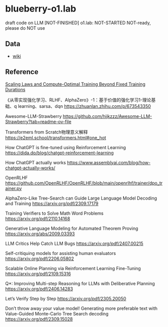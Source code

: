 # blueberry-o1.lab
draft code on LLM [NOT-FINISHED]
o1.lab: NOT-STARTED
NOT-ready, please do NOT use

## Data
- [wiki](https://zh.wikipedia.org/wiki/%E6%BC%94%E7%BB%8E%E6%8E%A8%E7%90%86)

## Reference
[Scaling Laws and Compute-Optimal Training Beyond Fixed Training Durations](https://arxiv.org/pdf/2405.18392)

《从零实现强化学习、RLHF、AlphaZero》-1：基于价值的强化学习1-理论基础、q learning、sarsa、dqn
https://zhuanlan.zhihu.com/p/673543350

Awesome-LLM-Strawberry
https://github.com/hijkzzz/Awesome-LLM-Strawberry?tab=readme-ov-file

Transformers from Scratch物理意义解释
https://e2eml.school/transformers.html#one_hot

How ChatGPT is fine-tuned using Reinforcement Learning
https://dida.do/blog/chatgpt-reinforcement-learning

How ChatGPT actually works
https://www.assemblyai.com/blog/how-chatgpt-actually-works/

OpenRLHF
https://github.com/OpenRLHF/OpenRLHF/blob/main/openrlhf/trainer/dpo_trainer.py

AlphaZero-Like Tree-Search can Guide
Large Language Model Decoding and Training
https://arxiv.org/pdf/2309.17179

Training Verifiers to Solve Math Word Problems
https://arxiv.org/pdf/2110.14168

Generative Language Modeling for Automated Theorem Proving
https://arxiv.org/abs/2009.03393

LLM Critics Help Catch LLM Bugs
https://arxiv.org/pdf/2407.00215

Self-critiquing models for assisting human evaluators
https://arxiv.org/pdf/2206.05802

Scalable Online Planning
via Reinforcement Learning Fine-Tuning
https://arxiv.org/pdf/2109.15316

Q*: Improving Multi-step Reasoning for LLMs with
Deliberative Planning https://arxiv.org/pdf/2406.14283

Let’s Verify Step by Step
https://arxiv.org/pdf/2305.20050

Don’t throw away your value model!
Generating more preferable text with Value-Guided Monte-Carlo
Tree Search decoding
https://arxiv.org/pdf/2309.15028
